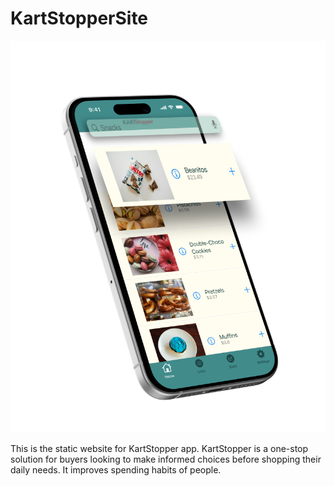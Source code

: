 # KartStopperSite

<picture>
  <source media="(min-width: 1200px)" srcset="content/hero-lg.png">
  <source media="(min-width: 576px)" srcset="content/hero-md.png">
  <img src="content/mockscreen-sm.png" alt="Hero image displaying the app mockup on an iPhone 15 with a red tag image streching across the entire background width.">
</picture>

This is the static website for KartStopper app. KartStopper is a one-stop solution for buyers looking to make informed choices before shopping their daily needs. It improves spending habits of people.
